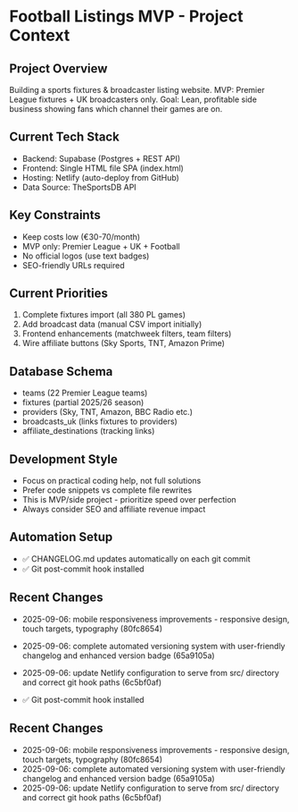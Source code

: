 # Football Listings MVP - Project Context

## Project Overview
Building a sports fixtures & broadcaster listing website. MVP: Premier League fixtures + UK broadcasters only.
Goal: Lean, profitable side business showing fans which channel their games are on.

## Current Tech Stack
- Backend: Supabase (Postgres + REST API)
- Frontend: Single HTML file SPA (index.html)
- Hosting: Netlify (auto-deploy from GitHub)
- Data Source: TheSportsDB API

## Key Constraints
- Keep costs low (€30-70/month)
- MVP only: Premier League + UK + Football
- No official logos (use text badges)
- SEO-friendly URLs required

## Current Priorities
1. Complete fixtures import (all 380 PL games)
2. Add broadcast data (manual CSV import initially)
3. Frontend enhancements (matchweek filters, team filters)
4. Wire affiliate buttons (Sky Sports, TNT, Amazon Prime)

## Database Schema
- teams (22 Premier League teams)
- fixtures (partial 2025/26 season)
- providers (Sky, TNT, Amazon, BBC Radio etc.)
- broadcasts_uk (links fixtures to providers)
- affiliate_destinations (tracking links)

## Development Style
- Focus on practical coding help, not full solutions
- Prefer code snippets vs complete file rewrites
- This is MVP/side project - prioritize speed over perfection
- Always consider SEO and affiliate revenue impact

## Automation Setup
- ✅ CHANGELOG.md updates automatically on each git commit
- ✅ Git post-commit hook installed

## Recent Changes
- 2025-09-06: mobile responsiveness improvements - responsive design, touch targets, typography (80fc8654)
- 2025-09-06: complete automated versioning system with user-friendly changelog and enhanced version badge (65a9105a)
- 2025-09-06: update Netlify configuration to serve from src/ directory and correct git hook paths (6c5bf0af)

- ✅ Git post-commit hook installed

## Recent Changes
- 2025-09-06: mobile responsiveness improvements - responsive design, touch targets, typography (80fc8654)
- 2025-09-06: complete automated versioning system with user-friendly changelog and enhanced version badge (65a9105a)
- 2025-09-06: update Netlify configuration to serve from src/ directory and correct git hook paths (6c5bf0af)
